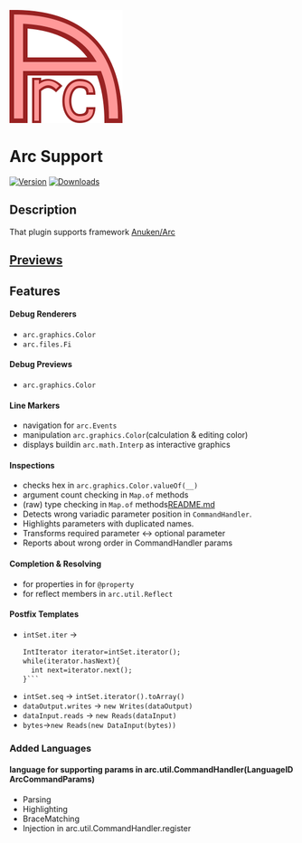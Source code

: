![pluginIcon.svg](src%2Fmain%2Fresources%2FMETA-INF%2FpluginIcon.svg)
# Arc Support

[![Version](https://img.shields.io/jetbrains/plugin/v/PLUGIN_ID.svg)](https://plugins.jetbrains.com/plugin/22399-arcsupportplugin)
[![Downloads](https://img.shields.io/jetbrains/plugin/d/PLUGIN_ID.svg)](https://plugins.jetbrains.com/plugin/22399-arcsupportplugin)

## Description

That plugin supports framework [Anuken/Arc](https://github.com/Anuken/Arc)

## [Previews](PREVIEWS.md)



## Features

 

#### Debug Renderers
- `arc.graphics.Color`
- `arc.files.Fi`

#### Debug Previews
- `arc.graphics.Color`

#### Line Markers
- navigation for `arc.Events`
- manipulation `arc.graphics.Color`(calculation & editing color)
- displays buildin `arc.math.Interp` as interactive graphics

#### Inspections
- checks hex in `arc.graphics.Color.valueOf(__)`
- argument count checking in `Map.of` methods
- (raw) type checking in `Map.of` methods[README.md](README.md)
- Detects wrong variadic parameter position in `CommandHandler`.
- Highlights parameters with duplicated names.
- Transforms required parameter <-> optional parameter
- Reports about wrong order in CommandHandler params

#### Completion & Resolving
- for properties in for `@property`
- for reflect members in `arc.util.Reflect`

#### Postfix Templates
- `intSet.iter` ->
    ```
  IntIterator iterator=intSet.iterator();
  while(iterator.hasNext){
      int next=iterator.next();
  }```
- `intSet.seq` -> `intSet.iterator().toArray()`
- `dataOutput.writes` -> `new Writes(dataOutput)`
- `dataInput.reads` -> `new Reads(dataInput)`
- `bytes`->`new Reads(new DataInput(bytes))`

### Added Languages
#### language for supporting params in arc.util.CommandHandler(LanguageID ArcCommandParams)
- Parsing
- Highlighting
- BraceMatching
- Injection in arc.util.CommandHandler.register

